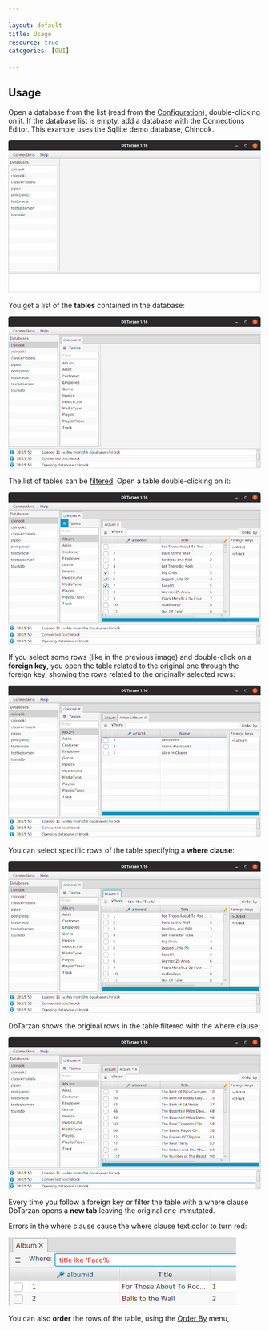 ```yaml
---

layout: default
title: Usage
resource: true
categories: [GUI]

---
```


## Usage

Open a database from the list (read from the [Configuration](./The-database-connections-configuration-file)), double-clicking on it.
If the database list is empty, add a database with the Connections Editor.
This example uses the Sqllite demo database, Chinook.

![Databases](images/databases.png)

You get a list of the **tables** contained in the database:

![Tables](images/tables.png)

The list of tables can be [filtered](./Tables-Names-Filter). Open a table double-clicking on it:

![Selection](images/selection.png)

If you select some rows (like in the previous image) and double-click on a **foreign key**, you open the table related to the original one through the foreign key, showing the rows related to the originally selected rows:

![Derived](images/derived.png)

You can select specific rows of the table specifying a **where clause**:

![Where](images/where.png)

DbTarzan shows the original rows in the table filtered with the where clause: 

![Where Result](images/whereresult.png)

Every time you follow a foreign key or filter the table with a where clause DbTarzan opens a **new tab** leaving the original one immutated.

Errors in the where clause cause the where clause text color to turn red:

![Where Error](images/errorwhere.png)


You can also **order** the rows of the table, using the [Order By](Order-By) menu,